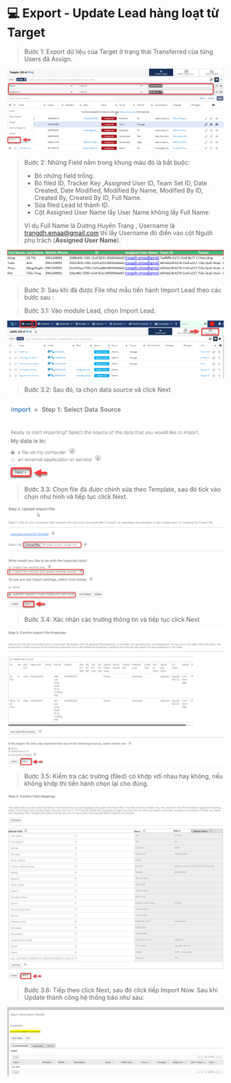 # 💻 Export - Update Lead hàng loạt từ Target

> Bước  1:  Export dữ liệu của Target ở trạng thái Transferred của từng Users đã Assign.

![](<../../.gitbook/assets/image (117) (1) (1) (1).png>)

> Bước 2:&#x20;
> Những Field nằm trong khung màu đỏ là bắt buộc:
>
> * Bỏ những field trống.
> * Bỏ filed ID, Tracker Key ,Assigned User ID, Team Set ID, Date Created, Date Modified, Modified By Name, Modified By ID, Created By, Created By ID, Full Name.
> * Sửa filed  Lead Id thành ID.
> * Cột Assigned User Name lấy User Name không lấy Full Name:
>
> Ví dụ Full Name là Dương Huyền Trang , Username là [trangdh.emaa@gmail.com](mailto:trangdh.emaa@gmail.com) thì lấy Username đó điền vào cột Người phụ trách (**Assigned User Name**).

![](../../.gitbook/assets/UpdateLead2.png)

> Bước 3: Sau khi đã được File như mẫu tiến hành Import Lead theo các bước sau :

> Bước 3.1: Vào module Lead, chọn Import Lead.

![](../../.gitbook/assets/ImportLead.png)

> Bước 3.2: Sau đó, ta chọn data source và click Next

![](<../../.gitbook/assets/2 (1).png>)

> Bước 3.3: Chọn file đã được chỉnh sửa theo Template, sau đó tick vào chọn như hình và tiếp tục click Next.

![](<../../.gitbook/assets/image (117) (1) (1).png>)

> Bước 3.4: Xác nhận các trường thông tin và tiếp tục click Next

![](<../../.gitbook/assets/4 (1).png>)

> Bước 3.5: Kiểm tra các trường (filed) có khớp với nhau hay không, nếu không khớp thi tiến hành chọn lại cho đúng.

![](<../../.gitbook/assets/5 (1).png>)

>
> Bước 3.6: Tiếp theo click Next, sau đó click tiếp Import Now. Sau khi Update thành công hệ thống báo như sau:

![](../../.gitbook/assets/UpdatedLead4.png)
